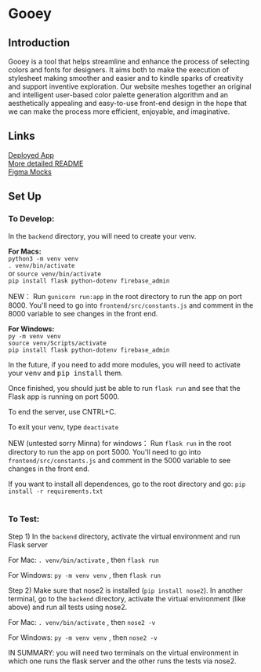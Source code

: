 # Gooey

## Introduction
Gooey is a tool that helps streamline and enhance the process of selecting colors and fonts for designers. It aims both to make the execution of stylesheet making smoother and easier and to kindle sparks of creativity and support inventive exploration. Our website meshes together an original and intelligent user-based color palette generation algorithm and an aesthetically appealing and easy-to-use front-end design in the hope that we can make the process more efficient, enjoyable, and imaginative.
<br/>

## Links
[Deployed App](https://powerful-forest-21960.herokuapp.com/)  
[More detailed README](https://powerful-forest-21960.herokuapp.com/about)  
[Figma Mocks](https://www.figma.com/file/5qDBB51FS1zYHBRXRJjSVm/Gooey?node-id=0%3A1)  

## Set Up

### To Develop:

In the `backend` directory, you will need to create your venv.

**For Macs:** <br/>
`python3 -m venv venv`<br/>
`. venv/bin/activate`<br/> 
or `source venv/bin/activate`<br/> 
`pip install flask python-dotenv firebase_admin`

NEW： Run `gunicorn run:app` in the root directory to run the app on port 8000.
You'll need to go into `frontend/src/constants.js` and comment in the 8000 variable to see
changes in the front end.

**For Windows:** <br/>
`py -m venv venv`<br/>
`source venv/Scripts/activate`<br/>
`pip install flask python-dotenv firebase_admin`

In the future, if you need to add more modules, you will need to activate your <tt>venv</tt> and <tt>pip install</tt> them.

Once finished, you should just be able to run
`flask run`
and see that the Flask app is running on port 5000.

To end the server, use CNTRL+C. 

To exit your venv, type
`deactivate`

NEW (untested sorry Minna) for windows： Run `flask run` in the root directory to run the app on port 5000.
You'll need to go into `frontend/src/constants.js` and comment in the 5000 variable to see
changes in the front end.


If you want to install all dependences, go to the root directory and go: `pip install -r requirements.txt`
<br/>
<br/>

### To Test:

Step 1) In the `backend` directory, activate the virtual environment and run Flask server 

For Mac: `. venv/bin/activate` , then
`flask run`

For Windows:
`py -m venv venv` , then
`flask run`

Step 2) Make sure that nose2 is installed (`pip install nose2`). In another terminal, go to the `backend` directory,
activate the virtual environment (like above) and run all tests using nose2.

For Mac: `. venv/bin/activate` , then
`nose2 -v`

For Windows:
`py -m venv venv` , then
`nose2 -v`

 
 IN SUMMARY: you will need two terminals on the virtual environment in which one runs the flask server
 and the other runs the tests via nose2. 

